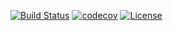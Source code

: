 [![Build Status](https://app.travis-ci.com/kirilliv02/Java_Kotlin.svg?branch=2k-164)](https://app.travis-ci.com/kirilliv02/Java_Kotlin)
[![codecov](https://codecov.io/gh/kirilliv02/Java_Kotlin/branch/2k-164/graph/badge.svg?token=qOdVKKJu1B)](https://codecov.io/gh/kirilliv02/Java_Kotlin)
[![License](https://img.shields.io/badge/License-Apache%202.0-blue.svg)](https://opensource.org/licenses/Apache-2.0)

